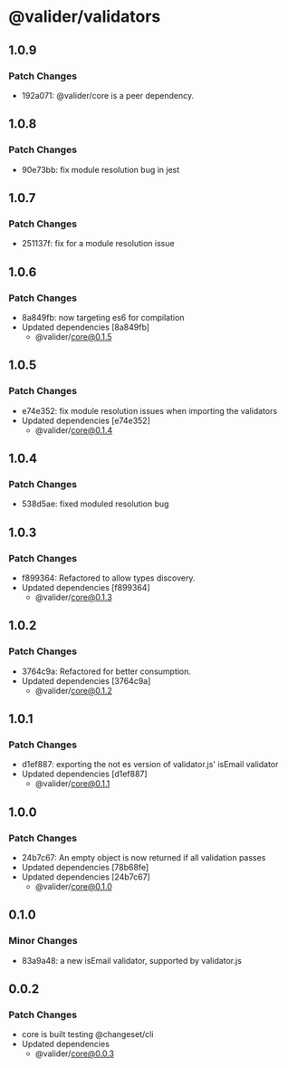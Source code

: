 # @valider/validators

## 1.0.9

### Patch Changes

- 192a071: @valider/core is a peer dependency.

## 1.0.8

### Patch Changes

- 90e73bb: fix module resolution bug in jest

## 1.0.7

### Patch Changes

- 251137f: fix for a module resolution issue

## 1.0.6

### Patch Changes

- 8a849fb: now targeting es6 for compilation
- Updated dependencies [8a849fb]
  - @valider/core@0.1.5

## 1.0.5

### Patch Changes

- e74e352: fix module resolution issues when importing the validators
- Updated dependencies [e74e352]
  - @valider/core@0.1.4

## 1.0.4

### Patch Changes

- 538d5ae: fixed moduled resolution bug

## 1.0.3

### Patch Changes

- f899364: Refactored to allow types discovery.
- Updated dependencies [f899364]
  - @valider/core@0.1.3

## 1.0.2

### Patch Changes

- 3764c9a: Refactored for better consumption.
- Updated dependencies [3764c9a]
  - @valider/core@0.1.2

## 1.0.1

### Patch Changes

- d1ef887: exporting the not es version of validator.js' isEmail validator
- Updated dependencies [d1ef887]
  - @valider/core@0.1.1

## 1.0.0

### Patch Changes

- 24b7c67: An empty object is now returned if all validation passes
- Updated dependencies [78b68fe]
- Updated dependencies [24b7c67]
  - @valider/core@0.1.0

## 0.1.0

### Minor Changes

- 83a9a48: a new isEmail validator, supported by validator.js

## 0.0.2

### Patch Changes

- core is built
  testing @changeset/cli
- Updated dependencies
  - @valider/core@0.0.3
